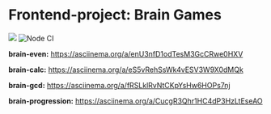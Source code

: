 # Frontend-project: Brain Games 

<a href="https://codeclimate.com/github/codeclimate/codeclimate/maintainability"><img src="https://api.codeclimate.com/v1/badges/a99a88d28ad37a79dbf6/maintainability" /></a> ![Node CI](https://github.com/vsbdn/frontend-project-lvl1/workflows/Node%20CI/badge.svg)

**brain-even:** https://asciinema.org/a/enU3nfD1odTesM3GcCRwe0HXV

**brain-calc:** https://asciinema.org/a/eS5vRehSsWk4vESV3W9X0dMQk

**brain-gcd:** https://asciinema.org/a/fRSLklRvNtCKpYsHw6HOPs7nj

**brain-progression:** https://asciinema.org/a/CucgR3Qhr1HC4dP3HzLtEseAO
